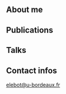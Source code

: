 
## About me 

## Publications 

<script src="https://bibbase.org/show?bib=https://raw.githubusercontent.com/elebot4/elebot4/main/publications.bib&jsonp=1"></script>

## Talks 

## Contact infos

elebot@u-bordeaux.fr

<!--
**elebot4/elebot4** is a ✨ _special_ ✨ repository because its `README.md` (this file) appears on your GitHub profile.

Here are some ideas to get you started:

- 🔭 I’m currently working on ...
- 🌱 I’m currently learning ...
- 👯 I’m looking to collaborate on ...
- 🤔 I’m looking for help with ...
- 💬 Ask me about ...
- 📫 How to reach me: ...
- 😄 Pronouns: ...
- ⚡ Fun fact: ...
-->
